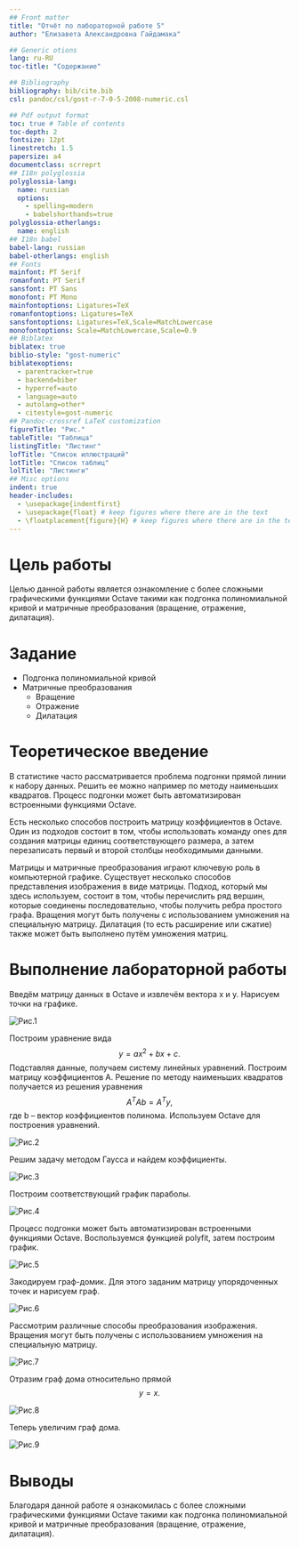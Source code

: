 ```yaml
---
## Front matter
title: "Отчёт по лабораторной работе 5"
author: "Елизавета Александровна Гайдамака"

## Generic otions
lang: ru-RU
toc-title: "Содержание"

## Bibliography
bibliography: bib/cite.bib
csl: pandoc/csl/gost-r-7-0-5-2008-numeric.csl

## Pdf output format
toc: true # Table of contents
toc-depth: 2
fontsize: 12pt
linestretch: 1.5
papersize: a4
documentclass: scrreprt
## I18n polyglossia
polyglossia-lang:
  name: russian
  options:
	- spelling=modern
	- babelshorthands=true
polyglossia-otherlangs:
  name: english
## I18n babel
babel-lang: russian
babel-otherlangs: english
## Fonts
mainfont: PT Serif
romanfont: PT Serif
sansfont: PT Sans
monofont: PT Mono
mainfontoptions: Ligatures=TeX
romanfontoptions: Ligatures=TeX
sansfontoptions: Ligatures=TeX,Scale=MatchLowercase
monofontoptions: Scale=MatchLowercase,Scale=0.9
## Biblatex
biblatex: true
biblio-style: "gost-numeric"
biblatexoptions:
  - parentracker=true
  - backend=biber
  - hyperref=auto
  - language=auto
  - autolang=other*
  - citestyle=gost-numeric
## Pandoc-crossref LaTeX customization
figureTitle: "Рис."
tableTitle: "Таблица"
listingTitle: "Листинг"
lofTitle: "Список иллюстраций"
lotTitle: "Список таблиц"
lolTitle: "Листинги"
## Misc options
indent: true
header-includes:
  - \usepackage{indentfirst}
  - \usepackage{float} # keep figures where there are in the text
  - \floatplacement{figure}{H} # keep figures where there are in the text
---
```


# Цель работы

Целью данной работы является ознакомление с более сложными графическими функциями Octave такими как подгонка полиномиальной кривой и матричные преобразования (вращение, отражение, дилатация).

# Задание

- Подгонка полиномиальной кривой
- Матричные преобразования
  - Вращение
  - Отражение
  - Дилатация

# Теоретическое введение

В статистике часто рассматривается проблема подгонки прямой линии
к набору данных. Решить ее можно например по методу наименьших
квадратов. Процесс подгонки может быть автоматизирован встроенными функциями Octave.

Есть несколько способов построить матрицу коэффициентов в Octave. Один из подходов состоит в том, чтобы использовать команду ones для создания матрицы единиц соответствующего размера, а затем перезаписать первый и второй столбцы необходимыми данными.

Матрицы и матричные преобразования играют ключевую роль в компьютерной графике. Существует несколько способов представления изображения в виде матрицы. Подход, который мы здесь используем, состоит в
том, чтобы перечислить ряд вершин, которые соединены последовательно,
чтобы получить ребра простого графа.
Вращения
могут быть получены с использованием умножения на специальную матрицу. Дилатация (то есть расширение или сжатие) также может быть выполнено
путём умножения матриц.

# Выполнение лабораторной работы

Введём матрицу данных в Octave и извлечём вектора x и y. Нарисуем точки на графике.

![Рис.1](image\picture1.png)  

Построим уравнение вида
$$y = ax^2+bx+c.$$
Подставляя данные, получаем систему линейных уравнений. Построим матрицу коэффициентов А. Решение по методу наименьших квадратов получается из решения уравнения $$A^TAb = A^Ty,$$ где b – вектор коэффициентов полинома. Используем
Octave для построения уравнений.

![Рис.2](image\picture2.png)  

Решим задачу методом Гаусса и найдем коэффициенты.

![Рис.3](image\picture3.png) 

Построим соответствующий график параболы.

![Рис.4](image\picture4.png)  

Процесс подгонки может быть автоматизирован встроенными функциями Octave. Воспользуемся функцией polyfit, затем построим график.

![Рис.5](image\picture5.png)  

Закодируем граф-домик. Для этого заданим матрицу упорядоченных точек и нарисуем граф.

![Рис.6](image\picture6.png)  

Рассмотрим различные способы преобразования изображения. Вращения
могут быть получены с использованием умножения на специальную матрицу.

![Рис.7](image\picture7.png)  

Отразим граф дома относительно прямой
$$y = x.$$

![Рис.8](image\picture8.png)  

Теперь увеличим граф дома.

![Рис.9](image\picture9.png)

# Выводы

Благодаря данной работе я ознакомилась с более сложными графическими функциями Octave такими как подгонка полиномиальной кривой и матричные преобразования (вращение, отражение, дилатация).